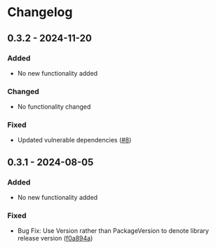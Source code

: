 ﻿# Changelog

## 0.3.2 - 2024-11-20
### Added
- No new functionality added

### Changed
- No functionality changed

### Fixed
- Updated vulnerable dependencies ([#8](https://github.com/audaciaconsulting/Audacia.Log/pull/8))

## 0.3.1 - 2024-08-05
### Added
- No new functionality added

### Fixed
- Bug Fix: Use Version rather than PackageVersion to denote library release version ([f0a894a](https://github.com/audaciaconsulting/Audacia.Log/pull/2/commits/f0a894a6f46a2a8af46b2eae4868aefab1aea901))
